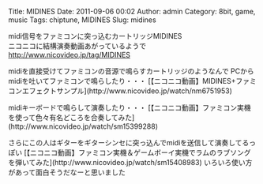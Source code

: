 Title: MIDINES
Date: 2011-09-06 00:02
Author: admin
Category: 8bit, game, music
Tags: chiptune, MIDINES
Slug: midines

midi信号をファミコンに突っ込むカートリッジMIDINES  
ニコニコに結構演奏動画あがっているようで  
<http://www.nicovideo.jp/tag/MIDINES>

<p>
midiを直接受けてファミコンの音源で鳴らすカートリッジのようなんで  
PCからmidiを吐いてファミコンで鳴らしたり・・・  

<script type="text/javascript" src="http://ext.nicovideo.jp/thumb_watch/nm6751953"></script>
  

<noscript>
[【ニコニコ動画】MIDINES+ファミコンエフェクトサンプル](http://www.nicovideo.jp/watch/nm6751953)

</noscript>
<p>
midiキーボードで鳴らして演奏したり・・・  

<script type="text/javascript" src="http://ext.nicovideo.jp/thumb_watch/sm15399288?w=490&amp;h=307"></script>
  

<noscript>
[【ニコニコ動画】ファミコン実機を使って色々有名どころを合奏してみた](http://www.nicovideo.jp/watch/sm15399288)

</noscript>
<p>
さらにこの人はギターをギターシンセに突っ込んでmidiを送信して演奏してるっぽい  

<script type="text/javascript" src="http://ext.nicovideo.jp/thumb_watch/sm15408983"></script>
  

<noscript>
[【ニコニコ動画】ファミコン実機＆ゲームボーイ実機でラムのラブソングを弾いてみた](http://www.nicovideo.jp/watch/sm15408983)

</noscript>
いろいろ使い方があって面白そうだなーと思いました
